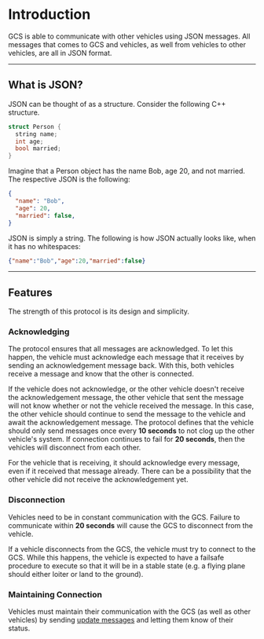 # Introduction

GCS is able to communicate with other vehicles using JSON messages. All messages that comes to GCS
and vehicles, as well from vehicles to other vehicles, are all in JSON format.

----------------------------------------------------------------------------------------------------

## What is JSON?

JSON can be thought of as a structure. Consider the following C++ structure.

```cpp
struct Person {
  string name;
  int age;
  bool married;
}
```

Imagine that a Person object has the name Bob, age 20, and not married. The respective JSON is the
following:

```json
{
  "name": "Bob",
  "age": 20,
  "married": false,
}
```

JSON is simply a string. The following is how JSON actually looks like, when it has no whitespaces:

```json
{"name":"Bob","age":20,"married":false}
```

----------------------------------------------------------------------------------------------------

## Features

The strength of this protocol is its design and simplicity.

### Acknowledging

The protocol ensures that all messages are acknowledged. To let this happen, the vehicle must
acknowledge each message that it receives by sending an acknowledgement message back. With this,
both vehicles receive a message and know that the other is connected.

If the vehicle does not acknowledge, or the other vehicle doesn't receive the acknowledgement
message, the other vehicle that sent the message will not know whether or not the vehicle received
the message. In this case, the other vehicle should continue to send the message to the vehicle and
await the acknowledgement message. The protocol defines that the vehicle should only send messages
once every **10 seconds** to not clog up the other vehicle's system. If connection continues to fail
for **20 seconds**, then the vehicles will disconnect from each other.

For the vehicle that is receiving, it should acknowledge every message, even if it received that
message already. There can be a possibility that the other vehicle did not receive the
acknowledgement yet.

### Disconnection

Vehicles need to be in constant communication with the GCS. Failure to communicate within **20
seconds** will cause the GCS to disconnect from the vehicle.

If a vehicle disconnects from the GCS, the vehicle must try to connect to the GCS. While this
happens, the vehicle is expected to have a failsafe procedure to execute so that it will be in a
stable state (e.g. a flying plane should either loiter or land to the ground).

### Maintaining Connection

Vehicles must maintain their communication with the GCS (as well as other vehicles) by sending
[update messages][] and letting them know of their status.

[acknowledgement messages]: ../messages/other-messages/#acknowledgement-message
[bad messages]: ../messages/other-messages/#bad-message
[update messages]: ../messages/vehicles-gcs-messages/#update-message
